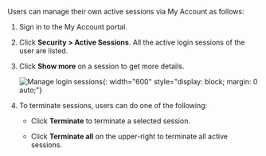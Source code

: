 <!-- markdownlint-disable-next-line -->

Users can manage their own active sessions via My Account as follows:

1. Sign in to the My Account portal.

2. Click **Security > Active Sessions**. All the active login sessions of the user are listed.

3. Click **Show more** on a session to get more details.

    ![Manage login sessions]({{base_path}}/assets/img/guides/organization/self-service/myaccount/manage-login-sessions.png){: width="600" style="display: block; margin: 0 auto;"}

4. To terminate sessions, users can do one of the following:

    - Click **Terminate** to terminate a selected session.

    - Click **Terminate all** on the upper-right to terminate all active sessions.